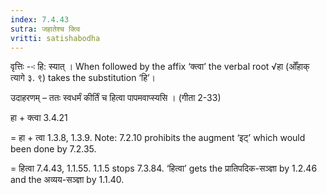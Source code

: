 ```yaml
---
index: 7.4.43
sutra: जहातेश्च क्त्वि
vritti: satishabodha
---
```






वृत्तिः --ः हि: स्‍यात् । When followed by the affix ‘क्‍त्‍वा’ the verbal root √हा (ओँहाक् त्यागे ३. ९) takes the substitution ‘हि’।


उदाहरणम् – ततः स्वधर्मं कीर्तिं च हित्वा पापमवाप्स्यसि । (गीता 2-33)


हा + क्त्वा 3.4.21

= हा + त्वा 1.3.8, 1.3.9. Note: 7.2.10 prohibits the augment ‘इट्’ which would been done by 7.2.35.

= हित्वा 7.4.43, 1.1.55. 1.1.5 stops 7.3.84. ‘हित्वा’ gets the प्रातिपदिक-सञ्ज्ञा by 1.2.46 and the अव्यय-सञ्ज्ञा by 1.1.40.

